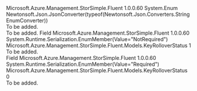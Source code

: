 <Type Name="KeyRolloverStatus" FullName="Microsoft.Azure.Management.StorSimple.Fluent.Models.KeyRolloverStatus">
  <TypeSignature Language="C#" Value="public enum KeyRolloverStatus" />
  <TypeSignature Language="ILAsm" Value=".class public auto ansi sealed KeyRolloverStatus extends System.Enum" />
  <TypeSignature Language="DocId" Value="T:Microsoft.Azure.Management.StorSimple.Fluent.Models.KeyRolloverStatus" />
  <TypeSignature Language="VB.NET" Value="Public Enum KeyRolloverStatus" />
  <TypeSignature Language="F#" Value="type KeyRolloverStatus = " />
  <AssemblyInfo>
    <AssemblyName>Microsoft.Azure.Management.StorSimple.Fluent</AssemblyName>
    <AssemblyVersion>1.0.0.60</AssemblyVersion>
  </AssemblyInfo>
  <Base>
    <BaseTypeName>System.Enum</BaseTypeName>
  </Base>
  <Attributes>
    <Attribute>
      <AttributeName>Newtonsoft.Json.JsonConverter(typeof(Newtonsoft.Json.Converters.StringEnumConverter))</AttributeName>
    </Attribute>
  </Attributes>
  <Docs>
    <summary>To be added.</summary>
    <remarks>To be added.</remarks>
  </Docs>
  <Members>
    <Member MemberName="NotRequired">
      <MemberSignature Language="C#" Value="NotRequired" />
      <MemberSignature Language="ILAsm" Value=".field public static literal valuetype Microsoft.Azure.Management.StorSimple.Fluent.Models.KeyRolloverStatus NotRequired = int32(1)" />
      <MemberSignature Language="DocId" Value="F:Microsoft.Azure.Management.StorSimple.Fluent.Models.KeyRolloverStatus.NotRequired" />
      <MemberSignature Language="VB.NET" Value="NotRequired" />
      <MemberSignature Language="F#" Value="NotRequired = 1" Usage="Microsoft.Azure.Management.StorSimple.Fluent.Models.KeyRolloverStatus.NotRequired" />
      <MemberType>Field</MemberType>
      <AssemblyInfo>
        <AssemblyName>Microsoft.Azure.Management.StorSimple.Fluent</AssemblyName>
        <AssemblyVersion>1.0.0.60</AssemblyVersion>
      </AssemblyInfo>
      <Attributes>
        <Attribute>
          <AttributeName>System.Runtime.Serialization.EnumMember(Value="NotRequired")</AttributeName>
        </Attribute>
      </Attributes>
      <ReturnValue>
        <ReturnType>Microsoft.Azure.Management.StorSimple.Fluent.Models.KeyRolloverStatus</ReturnType>
      </ReturnValue>
      <MemberValue>1</MemberValue>
      <Docs>
        <summary>To be added.</summary>
      </Docs>
    </Member>
    <Member MemberName="Required">
      <MemberSignature Language="C#" Value="Required" />
      <MemberSignature Language="ILAsm" Value=".field public static literal valuetype Microsoft.Azure.Management.StorSimple.Fluent.Models.KeyRolloverStatus Required = int32(0)" />
      <MemberSignature Language="DocId" Value="F:Microsoft.Azure.Management.StorSimple.Fluent.Models.KeyRolloverStatus.Required" />
      <MemberSignature Language="VB.NET" Value="Required" />
      <MemberSignature Language="F#" Value="Required = 0" Usage="Microsoft.Azure.Management.StorSimple.Fluent.Models.KeyRolloverStatus.Required" />
      <MemberType>Field</MemberType>
      <AssemblyInfo>
        <AssemblyName>Microsoft.Azure.Management.StorSimple.Fluent</AssemblyName>
        <AssemblyVersion>1.0.0.60</AssemblyVersion>
      </AssemblyInfo>
      <Attributes>
        <Attribute>
          <AttributeName>System.Runtime.Serialization.EnumMember(Value="Required")</AttributeName>
        </Attribute>
      </Attributes>
      <ReturnValue>
        <ReturnType>Microsoft.Azure.Management.StorSimple.Fluent.Models.KeyRolloverStatus</ReturnType>
      </ReturnValue>
      <MemberValue>0</MemberValue>
      <Docs>
        <summary>To be added.</summary>
      </Docs>
    </Member>
  </Members>
</Type>